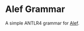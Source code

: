 # Alef Grammar

A simple ANTLR4 grammar for [Alef](https://en.wikipedia.org/wiki/Alef_(programming_language)).  
